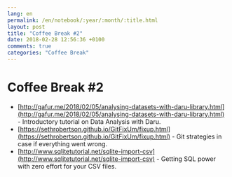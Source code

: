 ```yaml
---
lang: en
permalink: /en/notebook/:year/:month/:title.html
layout: post
title: "Coffee Break #2"
date: 2018-02-28 12:56:36 +0100
comments: true
categories: "Coffee Break"
---
```


# Coffee Break #2

- [http://gafur.me/2018/02/05/analysing-datasets-with-daru-library.html](http://gafur.me/2018/02/05/analysing-datasets-with-daru-library.html) - Introductory tutorial on Data Analysis with Daru.
- [https://sethrobertson.github.io/GitFixUm/fixup.html](https://sethrobertson.github.io/GitFixUm/fixup.html) - Git strategies in case if everything went wrong.
- [http://www.sqlitetutorial.net/sqlite-import-csv](http://www.sqlitetutorial.net/sqlite-import-csv) - Getting SQL power with zero effort for your CSV files.
